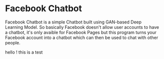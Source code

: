 # Facebook Chatbot

Facebook Chatbot is a simple Chatbot built using GAN-based Deep Learning Model. So basically Facebook doesn't allow user accounts to have a chatbot, it's only avaible for Facebook Pages but this program turns your Facebook account into a chatbot which can then be used to chat with other people. 

hello ! this is a test
